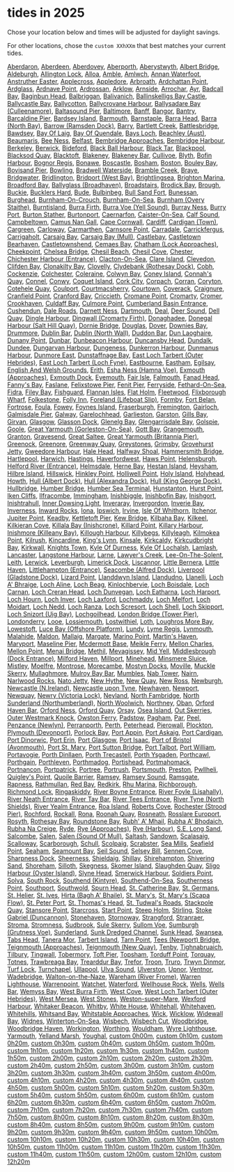 # tides in 2025
Chose your location below and times will be adjusted for daylight savings.

For other locations, chose the `custom XXhXXm` that best matches your current tides.

[Aberdaron](Aberdaron), [Aberdeen](Aberdeen), [Aberdovey](Aberdovey), [Aberporth](Aberporth), [Aberystwyth](Aberystwyth), [Albert Bridge](Albert-Bridge), [Aldeburgh](Aldeburgh), [Allington Lock](Allington-Lock), [Alloa](Alloa), [Amble](Amble), [Amlwch](Amlwch), [Annan Waterfoot](Annan-Waterfoot), [Anstruther Easter](Anstruther-Easter), [Applecross](Applecross), [Appledore](Appledore), [Arbroath](Arbroath), [Ardchattan Point](Ardchattan-Point), [Ardglass](Ardglass), [Ardnave Point](Ardnave-Point), [Ardrossan](Ardrossan), [Arklow](Arklow), [Arnside](Arnside), [Arrochar](Arrochar), [Ayr](Ayr), [Badcall Bay](Badcall-Bay), [Baginbun Head](Baginbun-Head), [Balbriggan](Balbriggan), [Balivanich](Balivanich), [Ballinskelligs Bay Castle](Ballinskelligs-Bay-Castle), [Ballycastle Bay](Ballycastle-Bay), [Ballycotton](Ballycotton), [Ballycrovane Harbour](Ballycrovane-Harbour), [Ballysadare Bay (Culleenamore)](Ballysadare-Bay-(Culleenamore)), [Baltasound Pier](Baltasound-Pier), [Baltimore](Baltimore), [Banff](Banff), [Bangor](Bangor), [Bantry](Bantry), [Barcaldine Pier](Barcaldine-Pier), [Bardsey Island](Bardsey-Island), [Barmouth](Barmouth), [Barnstaple](Barnstaple), [Barra Head](Barra-Head), [Barra (North Bay)](Barra-(North-Bay)), [Barrow (Ramsden Dock)](Barrow-(Ramsden-Dock)), [Barry](Barry), [Bartlett Creek](Bartlett-Creek), [Battlesbridge](Battlesbridge), [Bawdsey](Bawdsey), [Bay Of Laig](Bay-Of-Laig), [Bay Of Quendale](Bay-Of-Quendale), [Bays Loch](Bays-Loch), [Beachley (Aust)](Beachley-(Aust)), [Beaumaris](Beaumaris), [Bee Ness](Bee-Ness), [Belfast](Belfast), [Bembridge Approaches](Bembridge-Approaches), [Bembridge Harbour](Bembridge-Harbour), [Berkeley](Berkeley), [Berwick](Berwick), [Bideford](Bideford), [Black Ball Harbour](Black-Ball-Harbour), [Black Tar](Black-Tar), [Blackpool](Blackpool), [Blacksod Quay](Blacksod-Quay), [Blacktoft](Blacktoft), [Blakeney](Blakeney), [Blakeney Bar](Blakeney-Bar), [Cullivoe](Cullivoe), [Blyth](Blyth), [Bofin Harbour](Bofin-Harbour), [Bognor Regis](Bognor-Regis), [Bonawe](Bonawe), [Boscastle](Boscastle), [Bosham](Bosham), [Boston](Boston), [Bouley Bay](Bouley-Bay), [Bovisand Pier](Bovisand-Pier), [Bowling](Bowling), [Bradwell Waterside](Bradwell-Waterside), [Bramble Creek](Bramble-Creek), [Braye](Braye), [Bridgwater](Bridgwater), [Bridlington](Bridlington), [Bridport (West Bay)](Bridport-(West-Bay)), [Brightlingsea](Brightlingsea), [Brighton Marina](Brighton-Marina), [Broadford Bay](Broadford-Bay), [Ballyglass (Broadhaven)](Ballyglass-(Broadhaven)), [Broadstairs](Broadstairs), [Brodick Bay](Brodick-Bay), [Brough](Brough), [Buckie](Buckie), [Bucklers Hard](Bucklers-Hard), [Bude](Bude), [Bulbinbeg](Bulbinbeg), [Bull Sand Fort](Bull-Sand-Fort), [Bunessan](Bunessan), [Burghead](Burghead), [Burnham-On-Crouch](Burnham-On-Crouch), [Burnham-On-Sea](Burnham-On-Sea), [Burnham (Overy Staithe)](Burnham-(Overy-Staithe)), [Burntisland](Burntisland), [Burra Firth](Burra-Firth), [Burra Voe (Yell Sound)](Burra-Voe-(Yell-Sound)), [Burray Ness](Burray-Ness), [Burry Port](Burry-Port), [Burton Stather](Burton-Stather), [Burtonport](Burtonport), [Caernarfon](Caernarfon), [Caister-On-Sea](Caister-On-Sea), [Calf Sound](Calf-Sound), [Campbeltown](Campbeltown), [Camus Nan Gall](Camus-Nan-Gall), [Cape Cornwall](Cape-Cornwall), [Cardiff](Cardiff), [Cardigan (Town)](Cardigan-(Town)), [Cargreen](Cargreen), [Carloway](Carloway), [Carmarthen](Carmarthen), [Carnsore Point](Carnsore-Point), [Carradale](Carradale), [Carrickfergus](Carrickfergus), [Carrigaholt](Carrigaholt), [Carsaig Bay](Carsaig-Bay), [Carsaig Bay (Mull)](Carsaig-Bay-(Mull)), [Castlebay](Castlebay), [Castletown Bearhaven](Castletown-Bearhaven), [Castletownshend](Castletownshend), [Cemaes Bay](Cemaes-Bay), [Chatham (Lock Approaches)](Chatham-(Lock-Approaches)), [Cheekpoint](Cheekpoint), [Chelsea Bridge](Chelsea-Bridge), [Chesil Beach](Chesil-Beach), [Chesil Cove](Chesil-Cove), [Chester](Chester), [Chichester Harbour (Entrance)](Chichester-Harbour-(Entrance)), [Clacton-On-Sea](Clacton-On-Sea), [Clare Island](Clare-Island), [Clevedon](Clevedon), [Clifden Bay](Clifden-Bay), [Clonakilty Bay](Clonakilty-Bay), [Clovelly](Clovelly), [Clydebank (Rothesay Dock)](Clydebank-(Rothesay-Dock)), [Cobh](Cobh), [Cockenzie](Cockenzie), [Colchester](Colchester), [Coleraine](Coleraine), [Colwyn Bay](Colwyn-Bay), [Coney Island](Coney-Island), [Connah's Quay](Connah's-Quay), [Connel](Connel), [Conwy](Conwy), [Coquet Island](Coquet-Island), [Cork City](Cork-City), [Corpach](Corpach), [Corran](Corran), [Coryton](Coryton), [Cotehele Quay](Cotehele-Quay), [Coulport](Coulport), [Courtmacsherry](Courtmacsherry), [Courtown](Courtown), [Coverack](Coverack), [Craignure](Craignure), [Cranfield Point](Cranfield-Point), [Cranford Bay](Cranford-Bay), [Criccieth](Criccieth), [Cromane Point](Cromane-Point), [Cromarty](Cromarty), [Cromer](Cromer), [Crookhaven](Crookhaven), [Culdaff Bay](Culdaff-Bay), [Culmore Point](Culmore-Point), [Cumberland Basin Entrance](Cumberland-Basin-Entrance), [Cushendun](Cushendun), [Dale Roads](Dale-Roads), [Darnett Ness](Darnett-Ness), [Dartmouth](Dartmouth), [Deal](Deal), [Deer Sound](Deer-Sound), [Dell Quay](Dell-Quay), [Dingle Harbour](Dingle-Harbour), [Dingwall (Cromarty Firth)](Dingwall-(Cromarty-Firth)), [Donaghadee](Donaghadee), [Donegal Harbour (Salt Hill Quay)](Donegal-Harbour-(Salt-Hill-Quay)), [Dornie Bridge](Dornie-Bridge), [Douglas](Douglas), [Dover](Dover), [Downies Bay](Downies-Bay), [Drummore](Drummore), [Dublin Bar](Dublin-Bar), [Dublin (North Wall)](Dublin-(North-Wall)), [Duddon Bar](Duddon-Bar), [Dun Laoghaire](Dun-Laoghaire), [Dunany Point](Dunany-Point), [Dunbar](Dunbar), [Dunbeacon Harbour](Dunbeacon-Harbour), [Duncansby Head](Duncansby-Head), [Dundalk](Dundalk), [Dundee](Dundee), [Dungarvan Harbour](Dungarvan-Harbour), [Dungeness](Dungeness), [Dunkerron Harbour](Dunkerron-Harbour), [Dunmanus Harbour](Dunmanus-Harbour), [Dunmore East](Dunmore-East), [Dunstaffnage Bay](Dunstaffnage-Bay), [East Loch Tarbert (Outer Hebrides)](East-Loch-Tarbert-(Outer-Hebrides)), [East Loch Tarbert (Loch Fyne)](East-Loch-Tarbert-(Loch-Fyne)), [Eastbourne](Eastbourne), [Eastham](Eastham), [Egilsay](Egilsay), [English And Welsh Grounds](English-And-Welsh-Grounds), [Erith](Erith), [Esha Ness (Hamna Voe)](Esha-Ness-(Hamna-Voe)), [Exmouth (Approaches)](Exmouth-(Approaches)), [Exmouth Dock](Exmouth-Dock), [Eyemouth](Eyemouth), [Fair Isle](Fair-Isle), [Falmouth](Falmouth), [Fanad Head](Fanad-Head), [Fanny's Bay](Fanny's-Bay), [Faslane](Faslane), [Felixstowe Pier](Felixstowe-Pier), [Fenit Pier](Fenit-Pier), [Ferryside](Ferryside), [Fethard-On-Sea](Fethard-On-Sea), [Fidra](Fidra), [Filey Bay](Filey-Bay), [Fishguard](Fishguard), [Flannan Isles](Flannan-Isles), [Flat Holm](Flat-Holm), [Fleetwood](Fleetwood), [Flixborough Wharf](Flixborough-Wharf), [Folkestone](Folkestone), [Folly Inn](Folly-Inn), [Foreland (Lifeboat Slip)](Foreland-(Lifeboat-Slip)), [Formby](Formby), [Fort Belan](Fort-Belan), [Fortrose](Fortrose), [Foula](Foula), [Fowey](Fowey), [Foynes Island](Foynes-Island), [Fraserburgh](Fraserburgh), [Fremington](Fremington), [Gairloch](Gairloch), [Galmisdale Pier](Galmisdale-Pier), [Galway](Galway), [Garelochhead](Garelochhead), [Garlieston](Garlieston), [Garston](Garston), [Gills Bay](Gills-Bay), [Girvan](Girvan), [Glasgow](Glasgow), [Glasson Dock](Glasson-Dock), [Glenelg Bay](Glenelg-Bay), [Glengarrisdale Bay](Glengarrisdale-Bay), [Golspie](Golspie), [Goole](Goole), [Great Yarmouth (Gorleston-On-Sea)](Great-Yarmouth-(Gorleston-On-Sea)), [Gott Bay](Gott-Bay), [Grangemouth](Grangemouth), [Granton](Granton), [Gravesend](Gravesend), [Great Saltee](Great-Saltee), [Great Yarmouth (Britannia Pier)](Great-Yarmouth-(Britannia-Pier)), [Greenock](Greenock), [Greenore](Greenore), [Greenway Quay](Greenway-Quay), [Greystones](Greystones), [Grimsby](Grimsby), [Grovehurst Jetty](Grovehurst-Jetty), [Gweedore Harbour](Gweedore-Harbour), [Hale Head](Hale-Head), [Halfway Shoal](Halfway-Shoal), [Hammersmith Bridge](Hammersmith-Bridge), [Hartlepool](Hartlepool), [Harwich](Harwich), [Hastings](Hastings), [Haverfordwest](Haverfordwest), [Haws Point](Haws-Point), [Helensburgh](Helensburgh), [Helford River (Entrance)](Helford-River-(Entrance)), [Helmsdale](Helmsdale), [Herne Bay](Herne-Bay), [Hestan Island](Hestan-Island), [Heysham](Heysham), [Hilbre Island](Hilbre-Island), [Hillswick](Hillswick), [Hinkley Point](Hinkley-Point), [Holliwell Point](Holliwell-Point), [Holy Island](Holy-Island), [Holyhead](Holyhead), [Howth](Howth), [Hull (Albert Dock)](Hull-(Albert-Dock)), [Hull (Alexandra Dock)](Hull-(Alexandra-Dock)), [Hull (King George Dock)](Hull-(King-George-Dock)), [Hullbridge](Hullbridge), [Humber Bridge](Humber-Bridge), [Humber Sea Terminal](Humber-Sea-Terminal), [Hunstanton](Hunstanton), [Hurst Point](Hurst-Point), [Iken Cliffs](Iken-Cliffs), [Ilfracombe](Ilfracombe), [Immingham](Immingham), [Inishbiggle](Inishbiggle), [Inishbofin Bay](Inishbofin-Bay), [Inishgort](Inishgort), [Inishtrahull](Inishtrahull), [Inner Dowsing Light](Inner-Dowsing-Light), [Inveraray](Inveraray), [Invergordon](Invergordon), [Inverie Bay](Inverie-Bay), [Inverness](Inverness), [Inward Rocks](Inward-Rocks), [Iona](Iona), [Ipswich](Ipswich), [Irvine](Irvine), [Isle Of Whithorn](Isle-Of-Whithorn), [Itchenor](Itchenor), [Jupiter Point](Jupiter-Point), [Keadby](Keadby), [Kettletoft Pier](Kettletoft-Pier), [Kew Bridge](Kew-Bridge), [Kilbaha Bay](Kilbaha-Bay), [Kilkeel](Kilkeel), [Kilkieran Cove](Kilkieran-Cove), [Killala Bay (Inishcrone)](Killala-Bay-(Inishcrone)), [Killard Point](Killard-Point), [Killary Harbour](Killary-Harbour), [Inishmore (Killeany Bay)](Inishmore-(Killeany-Bay)), [Killough Harbour](Killough-Harbour), [Killybegs](Killybegs), [Killyleagh](Killyleagh), [Kilmokea Point](Kilmokea-Point), [Kilrush](Kilrush), [Kincardine](Kincardine), [King's Lynn](King's-Lynn), [Kinsale](Kinsale), [Kirkcaldy](Kirkcaldy), [Kirkcudbright Bay](Kirkcudbright-Bay), [Kirkwall](Kirkwall), [Knights Town](Knights-Town), [Kyle Of Durness](Kyle-Of-Durness), [Kyle Of Lochalsh](Kyle-Of-Lochalsh), [Lamlash](Lamlash), [Lancaster](Lancaster), [Langstone Harbour](Langstone-Harbour), [Larne](Larne), [Lawyer's Creek](Lawyer's-Creek), [Lee-On-The-Solent](Lee-On-The-Solent), [Leith](Leith), [Lerwick](Lerwick), [Leverburgh](Leverburgh), [Limerick Dock](Limerick-Dock), [Liscannor](Liscannor), [Little Bernera](Little-Bernera), [Little Haven](Little-Haven), [Littlehampton (Entrance)](Littlehampton-(Entrance)), [Seacombe (Alfred Dock)](Seacombe-(Alfred-Dock)), [Liverpool (Gladstone Dock)](Liverpool-(Gladstone-Dock)), [Lizard Point](Lizard-Point), [Llanddwyn Island](Llanddwyn-Island), [Llandudno](Llandudno), [Llanelli](Llanelli), [Loch A' Bhraige](Loch-A'-Bhraige), [Loch Aline](Loch-Aline), [Loch Beag](Loch-Beag), [Kinlochbervie](Kinlochbervie), [Loch Boisdale](Loch-Boisdale), [Loch Carnan](Loch-Carnan), [Loch Creran Head](Loch-Creran-Head), [Loch Dunvegan](Loch-Dunvegan), [Loch Eatharna](Loch-Eatharna), [Loch Harport](Loch-Harport), [Loch Hourn](Loch-Hourn), [Loch Inver](Loch-Inver), [Loch Laxford](Loch-Laxford), [Lochmaddy](Lochmaddy), [Loch Melfort](Loch-Melfort), [Loch Moidart](Loch-Moidart), [Loch Nedd](Loch-Nedd), [Loch Ranza](Loch-Ranza), [Loch Scresort](Loch-Scresort), [Loch Shell](Loch-Shell), [Loch Skipport](Loch-Skipport), [Loch Snizort (Uig Bay)](Loch-Snizort-(Uig-Bay)), [Lochgoilhead](Lochgoilhead), [London Bridge (Tower Pier)](London-Bridge-(Tower-Pier)), [Londonderry](Londonderry), [Looe](Looe), [Lossiemouth](Lossiemouth), [Lostwithiel](Lostwithiel), [Loth](Loth), [Loughros More Bay](Loughros-More-Bay), [Lowestoft](Lowestoft), [Luce Bay (Offshore Platform)](Luce-Bay-(Offshore-Platform)), [Lundy](Lundy), [Lyme Regis](Lyme-Regis), [Lynmouth](Lynmouth), [Malahide](Malahide), [Maldon](Maldon), [Mallaig](Mallaig), [Margate](Margate), [Marino Point](Marino-Point), [Martin's Haven](Martin's-Haven), [Maryport](Maryport), [Maseline Pier](Maseline-Pier), [Mcdermott Base](Mcdermott-Base), [Meikle Ferry](Meikle-Ferry), [Mellon Charles](Mellon-Charles), [Mellon Point](Mellon-Point), [Menai Bridge](Menai-Bridge), [Methil](Methil), [Mevagissey](Mevagissey), [Mid Yell](Mid-Yell), [Middlesbrough (Dock Entrance)](Middlesbrough-(Dock-Entrance)), [Milford Haven](Milford-Haven), [Millport](Millport), [Minehead](Minehead), [Minsmere Sluice](Minsmere-Sluice), [Mistley](Mistley), [Moelfre](Moelfre), [Montrose](Montrose), [Morecambe](Morecambe), [Mostyn Docks](Mostyn-Docks), [Moville](Moville), [Muckle Skerry](Muckle-Skerry), [Mullaghmore](Mullaghmore), [Mulroy Bay Bar](Mulroy-Bay-Bar), [Mumbles](Mumbles), [Nab Tower](Nab-Tower), [Nairn](Nairn), [Narlwood Rocks](Narlwood-Rocks), [Nato Jetty](Nato-Jetty), [New Hythe](New-Hythe), [New Quay](New-Quay), [New Ross](New-Ross), [Newburgh](Newburgh), [Newcastle (N.Ireland)](Newcastle-(N.Ireland)), [Newcastle upon Tyne](Newcastle-upon-Tyne), [Newhaven](Newhaven), [Newport](Newport), [Newquay](Newquay), [Newry (Victoria Lock)](Newry-(Victoria-Lock)), [Neyland](Neyland), [North Fambridge](North-Fambridge), [North Sunderland (Northumberland)](North-Sunderland-(Northumberland)), [North Woolwich](North-Woolwich), [Northney](Northney), [Oban](Oban), [Orford Haven Bar](Orford-Haven-Bar), [Orford Ness](Orford-Ness), [Orford Quay](Orford-Quay), [Orsay](Orsay), [Osea Island](Osea-Island), [Out Skerries](Out-Skerries), [Outer Westmark Knock](Outer-Westmark-Knock), [Owston Ferry](Owston-Ferry), [Padstow](Padstow), [Pagham](Pagham), [Par](Par), [Peel](Peel), [Penzance (Newlyn)](Penzance-(Newlyn)), [Perranporth](Perranporth), [Perth](Perth), [Peterhead](Peterhead), [Pierowall](Pierowall), [Plockton](Plockton), [Plymouth (Devonport)](Plymouth-(Devonport)), [Porlock Bay](Porlock-Bay), [Port Appin](Port-Appin), [Port Askaig](Port-Askaig), [Port Cardigan](Port-Cardigan), [Port Dinorwic](Port-Dinorwic), [Port Erin](Port-Erin), [Port Glasgow](Port-Glasgow), [Port Isaac](Port-Isaac), [Port of Bristol (Avonmouth)](Port-of-Bristol-(Avonmouth)), [Port St. Mary](Port-St.-Mary), [Port Sutton Bridge](Port-Sutton-Bridge), [Port Talbot](Port-Talbot), [Port William](Port-William), [Portavogie](Portavogie), [Porth Dinllaen](Porth-Dinllaen), [Porth Trecastell](Porth-Trecastell), [Porth Ysgaden](Porth-Ysgaden), [Porthcawl](Porthcawl), [Porthgain](Porthgain), [Porthleven](Porthleven), [Porthmadog](Porthmadog), [Portishead](Portishead), [Portmahomack](Portmahomack), [Portnancon](Portnancon), [Portpatrick](Portpatrick), [Portree](Portree), [Portrush](Portrush), [Portsmouth](Portsmouth), [Preston](Preston), [Pwllheli](Pwllheli), [Quigley's Point](Quigley's-Point), [Quoile Barrier](Quoile-Barrier), [Ramsey](Ramsey), [Ramsey Sound](Ramsey-Sound), [Ramsgate](Ramsgate), [Rapness](Rapness), [Rathmullan](Rathmullan), [Red Bay](Red-Bay), [Redkirk](Redkirk), [Rhu Marina](Rhu-Marina), [Richborough](Richborough), [Richmond Lock](Richmond-Lock), [Ringaskiddy](Ringaskiddy), [River Boyne Entrance](River-Boyne-Entrance), [River Foyle (Lisahally)](River-Foyle-(Lisahally)), [River Neath Entrance](River-Neath-Entrance), [River Tay Bar](River-Tay-Bar), [River Tees Entrance](River-Tees-Entrance), [River Tyne (North Shields)](River-Tyne-(North-Shields)), [River Yealm Entrance](River-Yealm-Entrance), [Roa Island](Roa-Island), [Roberts Cove](Roberts-Cove), [Rochester (Strood Pier)](Rochester-(Strood-Pier)), [Rochford](Rochford), [Rockall](Rockall), [Rona](Rona), [Roonah Quay](Roonah-Quay), [Rosneath](Rosneath), [Rosslare Europort](Rosslare-Europort), [Rosyth](Rosyth), [Rothesay Bay](Rothesay-Bay), [Roundstone Bay](Roundstone-Bay), [Rubh' A' Mhail](Rubh'-A'-Mhail), [Rubha A' Bhodaich](Rubha-A'-Bhodaich), [Rubha Na Creige](Rubha-Na-Creige), [Ryde](Ryde), [Rye (Approaches)](Rye-(Approaches)), [Rye (Harbour)](Rye-(Harbour)), [S.E. Long Sand](S.E.-Long-Sand), [Salcombe](Salcombe), [Salen](Salen), [Salen (Sound Of Mull)](Salen-(Sound-Of-Mull)), [Saltash](Saltash), [Sandown](Sandown), [Scalasaig](Scalasaig), [Scalloway](Scalloway), [Scarborough](Scarborough), [Schull](Schull), [Scolpaig](Scolpaig), [Scrabster](Scrabster), [Sea Mills](Sea-Mills), [Seafield Point](Seafield-Point), [Seaham](Seaham), [Seamount Bay](Seamount-Bay), [Seil Sound](Seil-Sound), [Selsey Bill](Selsey-Bill), [Sennen Cove](Sennen-Cove), [Sharpness Dock](Sharpness-Dock), [Sheerness](Sheerness), [Shieldaig](Shieldaig), [Shillay](Shillay), [Shirehampton](Shirehampton), [Shivering Sand](Shivering-Sand), [Shoreham](Shoreham), [Silloth](Silloth), [Skegness](Skegness), [Skomer Island](Skomer-Island), [Slaughden Quay](Slaughden-Quay), [Sligo Harbour (Oyster Island)](Sligo-Harbour-(Oyster-Island)), [Slyne Head](Slyne-Head), [Smerwick Harbour](Smerwick-Harbour), [Soldiers Point](Soldiers-Point), [Solva](Solva), [South Rock](South-Rock), [Southend (Kintyre)](Southend-(Kintyre)), [Southend-On-Sea](Southend-On-Sea), [Southerness Point](Southerness-Point), [Southport](Southport), [Southwold](Southwold), [Spurn Head](Spurn-Head), [St. Catherine Bay](St.-Catherine-Bay), [St. Germans](St.-Germans), [St. Helier](St.-Helier), [St. Ives](St.-Ives), [Hirta (Bagh A' Bhaile)](Hirta-(Bagh-A'-Bhaile)), [St. Mary's](St.-Mary's), [St. Mary's (Scapa Flow)](St.-Mary's-(Scapa-Flow)), [St. Peter Port](St.-Peter-Port), [St. Thomas's Head](St.-Thomas's-Head), [St. Tudwal's Roads](St.-Tudwal's-Roads), [Stackpole Quay](Stackpole-Quay), [Stansore Point](Stansore-Point), [Starcross](Starcross), [Start Point](Start-Point), [Steep Holm](Steep-Holm), [Stirling](Stirling), [Stoke Gabriel (Duncannon)](Stoke-Gabriel-(Duncannon)), [Stonehaven](Stonehaven), [Stornoway](Stornoway), [Strangford](Strangford), [Stranraer](Stranraer), [Stroma](Stroma), [Stromness](Stromness), [Sudbrook](Sudbrook), [Sule Skerry](Sule-Skerry), [Sullom Voe](Sullom-Voe), [Sumburgh (Grutness Voe)](Sumburgh-(Grutness-Voe)), [Sunderland](Sunderland), [Sunk Dredged Channel](Sunk-Dredged-Channel), [Sunk Head](Sunk-Head), [Swansea](Swansea), [Tabs Head](Tabs-Head), [Tanera Mor](Tanera-Mor), [Tarbert Island](Tarbert-Island), [Tarn Point](Tarn-Point), [Tees (Newport) Bridge](Tees-(Newport)-Bridge), [Teignmouth (Approaches)](Teignmouth-(Approaches)), [Teignmouth (New Quay)](Teignmouth-(New-Quay)), [Tenby](Tenby), [Tighnabruaich](Tighnabruaich), [Tilbury](Tilbury), [Tingwall](Tingwall), [Tobermory](Tobermory), [Toft Pier](Toft-Pier), [Topsham](Topsham), [Torduff Point](Torduff-Point), [Torquay](Torquay), [Totnes](Totnes), [Trawbreaga Bay](Trawbreaga-Bay), [Trearddur Bay](Trearddur-Bay), [Trefor](Trefor), [Troon](Troon), [Truro](Truro), [Trwyn Dinmor](Trwyn-Dinmor), [Turf Lock](Turf-Lock), [Turnchapel](Turnchapel), [Ullapool](Ullapool), [Ulva Sound](Ulva-Sound), [Ulverston](Ulverston), [Upnor](Upnor), [Ventnor](Ventnor), [Wadebridge](Wadebridge), [Walton-on-the-Naze](Walton-on-the-Naze), [Wareham (River Frome)](Wareham-(River-Frome)), [Warren Lighthouse](Warren-Lighthouse), [Warrenpoint](Warrenpoint), [Watchet](Watchet), [Waterford](Waterford), [Wellhouse Rock](Wellhouse-Rock), [Wells](Wells), [Wells Bar](Wells-Bar), [Wemyss Bay](Wemyss-Bay), [West Burra Firth](West-Burra-Firth), [West Cove](West-Cove), [West Loch Tarbert (Outer Hebrides)](West-Loch-Tarbert-(Outer-Hebrides)), [West Mersea](West-Mersea), [West Stones](West-Stones), [Weston-super-Mare](Weston-super-Mare), [Wexford Harbour](Wexford-Harbour), [Whitaker Beacon](Whitaker-Beacon), [Whitby](Whitby), [White House](White-House), [Whitehall](Whitehall), [Whitehaven](Whitehaven), [Whitehills](Whitehills), [Whitsand Bay](Whitsand-Bay), [Whitstable Approaches](Whitstable-Approaches), [Wick](Wick), [Wicklow](Wicklow), [Widewall Bay](Widewall-Bay), [Widnes](Widnes), [Winterton-On-Sea](Winterton-On-Sea), [Wisbech](Wisbech), [Wisbech Cut](Wisbech-Cut), [Woodbridge](Woodbridge), [Woodbridge Haven](Woodbridge-Haven), [Workington](Workington), [Worthing](Worthing), [Wouldham](Wouldham), [Wyre Lighthouse](Wyre-Lighthouse), [Yarmouth](Yarmouth), [Yelland Marsh](Yelland-Marsh), [Youghal](Youghal), [custom 0h00m](custom-0h00m), [custom 0h10m](custom-0h10m), [custom 0h20m](custom-0h20m), [custom 0h30m](custom-0h30m), [custom 0h40m](custom-0h40m), [custom 0h50m](custom-0h50m), [custom 1h00m](custom-1h00m), [custom 1h10m](custom-1h10m), [custom 1h20m](custom-1h20m), [custom 1h30m](custom-1h30m), [custom 1h40m](custom-1h40m), [custom 1h50m](custom-1h50m), [custom 2h00m](custom-2h00m), [custom 2h10m](custom-2h10m), [custom 2h20m](custom-2h20m), [custom 2h30m](custom-2h30m), [custom 2h40m](custom-2h40m), [custom 2h50m](custom-2h50m), [custom 3h00m](custom-3h00m), [custom 3h10m](custom-3h10m), [custom 3h20m](custom-3h20m), [custom 3h30m](custom-3h30m), [custom 3h40m](custom-3h40m), [custom 3h50m](custom-3h50m), [custom 4h00m](custom-4h00m), [custom 4h10m](custom-4h10m), [custom 4h20m](custom-4h20m), [custom 4h30m](custom-4h30m), [custom 4h40m](custom-4h40m), [custom 4h50m](custom-4h50m), [custom 5h00m](custom-5h00m), [custom 5h10m](custom-5h10m), [custom 5h20m](custom-5h20m), [custom 5h30m](custom-5h30m), [custom 5h40m](custom-5h40m), [custom 5h50m](custom-5h50m), [custom 6h00m](custom-6h00m), [custom 6h10m](custom-6h10m), [custom 6h20m](custom-6h20m), [custom 6h30m](custom-6h30m), [custom 6h40m](custom-6h40m), [custom 6h50m](custom-6h50m), [custom 7h00m](custom-7h00m), [custom 7h10m](custom-7h10m), [custom 7h20m](custom-7h20m), [custom 7h30m](custom-7h30m), [custom 7h40m](custom-7h40m), [custom 7h50m](custom-7h50m), [custom 8h00m](custom-8h00m), [custom 8h10m](custom-8h10m), [custom 8h20m](custom-8h20m), [custom 8h30m](custom-8h30m), [custom 8h40m](custom-8h40m), [custom 8h50m](custom-8h50m), [custom 9h00m](custom-9h00m), [custom 9h10m](custom-9h10m), [custom 9h20m](custom-9h20m), [custom 9h30m](custom-9h30m), [custom 9h40m](custom-9h40m), [custom 9h50m](custom-9h50m), [custom 10h00m](custom-10h00m), [custom 10h10m](custom-10h10m), [custom 10h20m](custom-10h20m), [custom 10h30m](custom-10h30m), [custom 10h40m](custom-10h40m), [custom 10h50m](custom-10h50m), [custom 11h00m](custom-11h00m), [custom 11h10m](custom-11h10m), [custom 11h20m](custom-11h20m), [custom 11h30m](custom-11h30m), [custom 11h40m](custom-11h40m), [custom 11h50m](custom-11h50m), [custom 12h00m](custom-12h00m), [custom 12h10m](custom-12h10m), [custom 12h20m](custom-12h20m)
